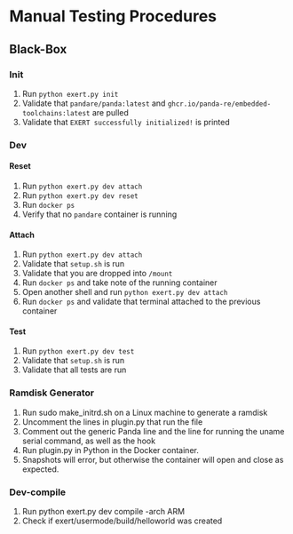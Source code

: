 # Manual Testing Procedures

## Black-Box

### Init
1. Run `python exert.py init`
2. Validate that `pandare/panda:latest` and `ghcr.io/panda-re/embedded-toolchains:latest` are pulled
3. Validate that `EXERT successfully initialized!` is printed

### Dev

#### Reset
1. Run `python exert.py dev attach`
2. Run `python exert.py dev reset`
3. Run `docker ps`
4. Verify that no `pandare` container is running

#### Attach
1. Run `python exert.py dev attach`
2. Validate that `setup.sh` is run
3. Validate that you are dropped into `/mount`
4. Run `docker ps` and take note of the running container
5. Open another shell and run `python exert.py dev attach`
6. Run `docker ps` and validate that terminal attached to the previous container

#### Test
1. Run `python exert.py dev test`
2. Validate that `setup.sh` is run
3. Validate that all tests are run

### Ramdisk Generator
1. Run sudo make_initrd.sh on a Linux machine to generate a ramdisk
2. Uncomment the lines in plugin.py that run the file
3. Comment out the generic Panda line and the line for running the uname serial command, as well as the hook
4. Run plugin.py in Python in the Docker container.
5. Snapshots will error, but otherwise the container will open and close as expected.

### Dev-compile
1. Run python exert.py dev compile -arch ARM
2. Check if exert/usermode/build/helloworld was created
